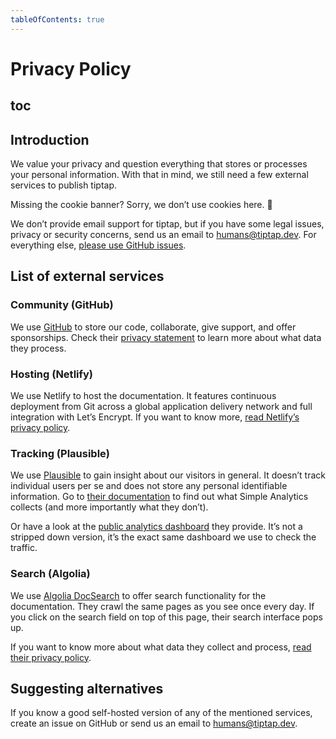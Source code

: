 ```yaml
---
tableOfContents: true
---
```


# Privacy Policy

## toc

## Introduction
We value your privacy and question everything that stores or processes your personal information. With that in mind, we still need a few external services to publish tiptap.

Missing the cookie banner? Sorry, we don’t use cookies here. 🍪

We don’t provide email support for tiptap, but if you have some legal issues, privacy or security concerns, send us an email to [humans@tiptap.dev](mailto:humans@tiptap.dev). For everything else, [please use GitHub issues](https://github.com/ueberdosis/tiptap/issues).

## List of external services

### Community (GitHub)
We use [GitHub](http://github.com/) to store our code, collaborate, give support, and offer sponsorships. Check their [privacy statement](https://docs.github.com/en/free-pro-team@latest/github/site-policy/github-privacy-statement) to learn more about what data they process.

### Hosting (Netlify)
We use Netlify to host the documentation. It features continuous deployment from Git across a global application delivery network and full integration with Let’s Encrypt. If you want to know more, [read Netlify’s privacy policy](https://www.netlify.com/privacy/).

### Tracking (Plausible)
We use [Plausible](https://plausible.io) to gain insight about our visitors in general. It doesn’t track individual users per se and does not store any personal identifiable information. Go to [their documentation](https://plausible.io/data-policy) to find out what Simple Analytics collects (and more importantly what they don’t).

Or have a look at the [public analytics dashboard](https://plausible.io/tiptap.dev) they provide. It’s not a stripped down version, it’s the exact same dashboard we use to check the traffic.

### Search (Algolia)
We use [Algolia DocSearch](https://docsearch.algolia.com/) to offer search functionality for the documentation. They crawl the same pages as you see once every day. If you click on the search field on top of this page, their search interface pops up.

If you want to know more about what data they collect and process, [read their privacy policy](https://www.algolia.com/policies/privacy/).

## Suggesting alternatives
If you know a good self-hosted version of any of the mentioned services, create an issue on GitHub or send us an email to [humans@tiptap.dev](mailto:humans@tiptap.dev).
